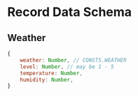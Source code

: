 # Record Data Schema  

## Weather  

``` javascript
{
    weather: Number, // CONSTS.WEATHER
    level: Number, // may be 1 - 5
    temperature: Number,
    humidity: Number,
}
```
